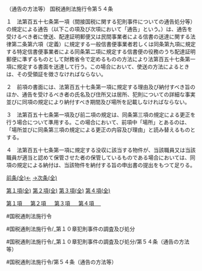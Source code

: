 （通告の方法等）
国税通則法施行令第５４条

１　法第百五十七条第一項（間接国税に関する犯則事件についての通告処分等）の規定による通告（以下この項及び次項において「通告」という。）は、通告を受けるべき者に使送、配達証明郵便又は民間事業者による信書の送達に関する法律第二条第六項（定義）に規定する一般信書便事業者若しくは同条第九項に規定する特定信書便事業者による同条第二項に規定する信書便の役務のうち配達証明郵便に準ずるものとして財務省令で定めるものの方法により法第百五十七条第一項に規定する書面を送達して行う。この場合において、使送の方法によるときは、その受領証を徴さなければならない。

２　前項の書面には、法第百五十七条第一項に規定する理由及び納付すべき旨のほか、通告を受けるべき者の氏名及び住所又は居所、犯則についての詳細な事実並びに同項の規定により納付すべき期間及び場所を記載しなければならない。

３　法第百五十七条第一項及び前二項の規定は、同条第三項の規定による更正を行う場合について準用する。この場合において、前項中「場所」とあるのは、「場所並びに同条第三項の規定による更正の内容及び理由」と読み替えるものとする。

４　法第百五十七条第一項に規定する没収に該当する物件が、当該職員又は当該職員が適当と認めて保管させた者の保管しているものである場合においては、同項の規定による納付は、当該物件を納付する旨の申出書の提出をもつて足りる。

[前条(全)←](国税通則法施行＿令＿第５３条_.md)    [→次条(全)](国税通則法施行＿令＿第５５条_.md)

[第１項(全)](国税通則法施行＿令＿第５４条第１項_.md)  [第２項(全)](国税通則法施行＿令＿第５４条第２項_.md)  [第３項(全)](国税通則法施行＿令＿第５４条第３項_.md)  [第４項(全)](国税通則法施行＿令＿第５４条第４項_.md)  

[第１項 　 ](国税通則法施行＿令＿第５４条第１項.md)  [第２項 　 ](国税通則法施行＿令＿第５４条第２項.md)  [第３項 　 ](国税通則法施行＿令＿第５４条第３項.md)  [第４項 　 ](国税通則法施行＿令＿第５４条第４項.md)  

#国税通則法施行令

#国税通則法施行令/_第１０章犯則事件の調査及び処分

#国税通則法施行令/_第１０章犯則事件の調査及び処分/第５４条（通告の方法等）

#国税通則法施行令/第５４条（通告の方法等）

